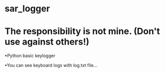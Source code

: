# sar_logger
# The responsibility is not mine. (Don't use against others!)

•Python basic keylogger

•You can see keyboard logs with log.txt file...
